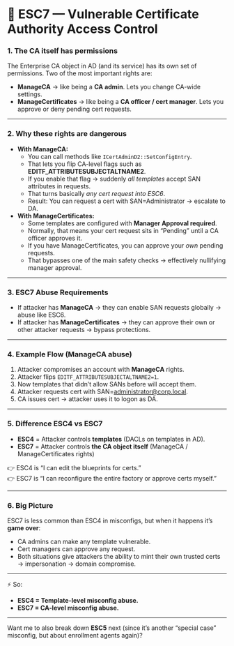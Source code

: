# 🔹 ESC7 — Vulnerable Certificate Authority Access Control

### 1. The CA itself has permissions

The Enterprise CA object in AD (and its service) has its own set of permissions. Two of the most important rights are:
- **ManageCA** → like being a **CA admin**. Lets you change CA-wide settings.
- **ManageCertificates** → like being a **CA officer / cert manager**. Lets you approve or deny pending cert requests.
---
### 2. Why these rights are dangerous
- **With ManageCA:**
    - You can call methods like `ICertAdminD2::SetConfigEntry`.
    - That lets you flip CA-level flags such as **EDITF_ATTRIBUTESUBJECTALTNAME2**.
    - If you enable that flag → suddenly _all templates_ accept SAN attributes in requests.
    - That turns basically _any cert request into ESC6_.
    - Result: You can request a cert with SAN=Administrator → escalate to DA.
- **With ManageCertificates:**
    - Some templates are configured with **Manager Approval required**.
    - Normally, that means your cert request sits in “Pending” until a CA officer approves it.
    - If you have ManageCertificates, you can approve your _own_ pending requests.
    - That bypasses one of the main safety checks → effectively nullifying manager approval.

---
### 3. ESC7 Abuse Requirements
- If attacker has **ManageCA** → they can enable SAN requests globally → abuse like ESC6.
- If attacker has **ManageCertificates** → they can approve their own or other attacker requests → bypass protections.

---
### 4. Example Flow (ManageCA abuse)
1. Attacker compromises an account with **ManageCA** rights.
2. Attacker flips `EDITF_ATTRIBUTESUBJECTALTNAME2=1`.
3. Now templates that didn’t allow SANs before will accept them.
4. Attacker requests cert with SAN=[administrator@corp.local](mailto:administrator@corp.local).
5. CA issues cert → attacker uses it to logon as DA.

---
### 5. Difference ESC4 vs ESC7
- **ESC4** = Attacker controls **templates** (DACLs on templates in AD).
- **ESC7** = Attacker controls **the CA object itself** (ManageCA / ManageCertificates rights)

👉 ESC4 is “I can edit the blueprints for certs.”  
👉 ESC7 is “I can reconfigure the entire factory or approve certs myself.”

---

### 6. Big Picture

ESC7 is less common than ESC4 in misconfigs, but when it happens it’s **game over**:
- CA admins can make any template vulnerable.
- Cert managers can approve any request.
- Both situations give attackers the ability to mint their own trusted certs → impersonation → domain compromise.
---
⚡ So:
- **ESC4 = Template-level misconfig abuse.**
- **ESC7 = CA-level misconfig abuse.**
---
Want me to also break down **ESC5** next (since it’s another “special case” misconfig, but about enrollment agents again)?